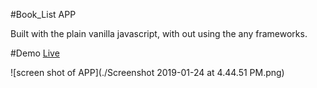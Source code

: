 #Book_List APP

Built with the plain vanilla javascript, with out using the any frameworks.

#Demo [Live](https://maheshchoda.github.io/Books_list/)

![screen shot of APP](./Screenshot 2019-01-24 at 4.44.51 PM.png)
